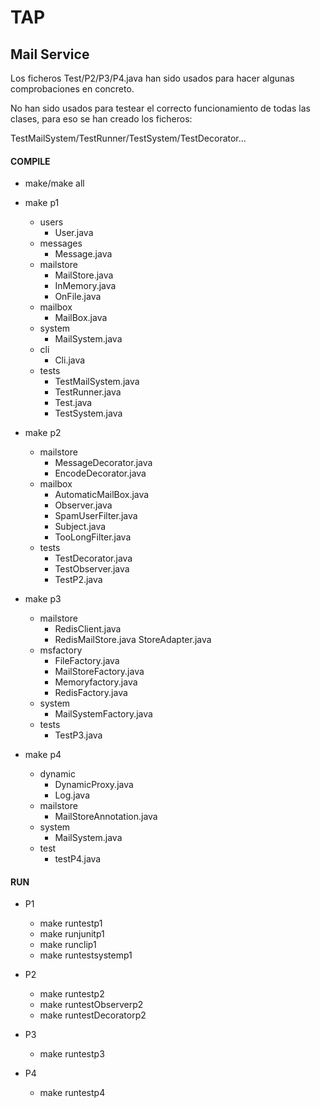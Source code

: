 # TAP

## Mail Service

Los ficheros Test/P2/P3/P4.java han sido usados para hacer algunas comprobaciones en concreto.

No han sido usados para testear el correcto funcionamiento de todas las clases, para eso se han creado los ficheros:

TestMailSystem/TestRunner/TestSystem/TestDecorator...





#### COMPILE

- make/make all

- make p1
	-	users
		- User.java
	- messages
		- Message.java
	- mailstore
		- MailStore.java
		- InMemory.java
		- OnFile.java
	- mailbox
		- MailBox.java
	- system
		- MailSystem.java
	- cli
		- Cli.java
	- tests
		- TestMailSystem.java
		- TestRunner.java
		- Test.java
		- TestSystem.java

- make p2
	- mailstore
		- MessageDecorator.java
		- EncodeDecorator.java
	- mailbox
		- AutomaticMailBox.java
		- Observer.java
		- SpamUserFilter.java
		- Subject.java
		- TooLongFilter.java
	- tests
		- TestDecorator.java
		- TestObserver.java
		- TestP2.java

- make p3
	- mailstore
		- RedisClient.java
		- RedisMailStore.java
		StoreAdapter.java
	- msfactory
		- FileFactory.java
		- MailStoreFactory.java
		- Memoryfactory.java
		- RedisFactory.java
	- system
		- MailSystemFactory.java
	- tests
		- TestP3.java

- make p4
	- dynamic
		- DynamicProxy.java
		- Log.java
	- mailstore
		- MailStoreAnnotation.java
	- system
		- MailSystem.java
	- test
		- testP4.java


#### RUN

- P1
	- make runtestp1
	- make runjunitp1
	- make runclip1	
	- make runtestsystemp1

- P2
	- make runtestp2
	- make runtestObserverp2
	- make runtestDecoratorp2

- P3
	- make runtestp3

- P4
	- make runtestp4